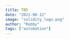 ```yaml
---
title: TBD
date: "2021-08-12"
image: "solidity_logo.png"
author: "Robby"
tags: ["automation"]
---
```

<!---->
<!-- ## What is a contract? -->
<!---->
<!-- A contract is just an agreement between two parties. -->
<!---->
<!-- A smart contract is an agreement between two parties on the blockchain. -->
<!---->
<!-- ## What makes it smart? -->
<!---->
<!-- Typically, a smart contract is enforced by a third party.  -->
<!---->
<!-- A "smart" contract is enforced by code living on the blockchain. -->
<!---->
<!-- ## Why are smart contracts so useful? -->
<!---->
<!-- Needing a third party in an agreement is often necessary. But third parties will need to be trusted and can often be expensive. -->
<!---->
<!-- Using a smart contract as our third party will remove the need for trust and will also cut out the middleman so to speak. -->
<!---->
<!-- ## Examples (TODO) -->
<!---->
<!---->
<!---->
